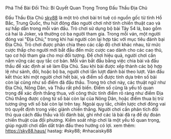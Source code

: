 Phá Thế Bài Đối Thủ: Bí Quyết Quan Trọng Trong Đấu Thầu Địa Chủ

Đấu Thầu Địa Chủ [sky88](https://sky88.haus/) là một trò chơi bài trí tuệ có nguồn gốc từ tỉnh Hồ Bắc, Trung Quốc, thu hút đông đảo người chơi nhờ tính chiến thuật cao và sự hấp dẫn trong mỗi ván đấu. Trò chơi sử dụng bộ bài Tây 54 lá, bao gồm cả hai lá Joker, và thường có ba người tham gia. Trong mỗi ván, một người đóng vai "Địa Chủ," trong khi hai người còn lại hợp tác với mục tiêu đánh bại Địa Chủ. Trò chơi được phân chia theo các cấp độ chơi khác nhau, từ mức cược thấp cho người mới bắt đầu đến mức cược cao dành cho các cao thủ, tạo cơ hội tham gia cho mọi đối tượng. Để chơi hiệu quả, người chơi cần nắm vững các quy tắc cơ bản. Mỗi ván bắt đầu bằng việc chia bài và đấu thầu để xác định ai sẽ làm Địa Chủ. Sau khi bài được xếp thành các bộ hợp lệ như sảnh, đôi, hoặc bộ ba, người chơi lần lượt đánh bài theo lượt. Ván đấu kết thúc khi một người chơi hết bài, và điểm số được tính dựa trên số bài còn lại cũng như số điểm đã đấu thầu. Trong trò chơi này, các thuật ngữ như Địa Chủ, Nông Dân, và Thầu rất phổ biến. Điểm số cũng là yếu tố quan trọng để xác định thắng thua, với công thức tính điểm rõ ràng như điểm Địa Chủ thắng được cộng từ số bài còn lại của Nông Dân, hoặc điểm thua bị trừ tương ứng với số bài còn lại trên tay. Ngoài quy tắc, chiến lược chơi đóng vai trò quyết định trong việc giành chiến thắng. Người chơi cần phân tích đối thủ qua cách đấu thầu và lối đánh bài, ghi nhớ các lá bài đã ra để dự đoán chiến thuật của đối phương. Kiểm soát nhịp chơi là một yếu tố quan trọng, giúp người chơi dẫn dắt trận đấu theo hướng có lợi.
xem thêm: https://sky88.haus/
hastag: #sky88; #nhacaisky88
